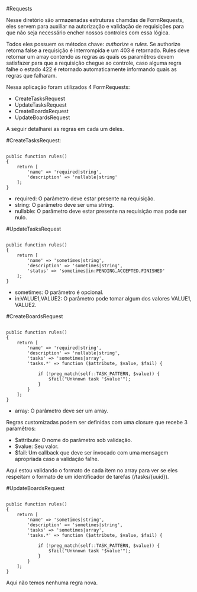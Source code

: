 
#Requests

Nesse diretório são armazenadas estruturas chamdas de FormRequests, eles servem para auxiliar na autorização e validação de requisições
para que não seja necessário encher nossos controles com essa lógica.

Todos eles possuem os métodos chave: *authorize* e *rules*. Se authorize retorna false a requisição é interrompida e um 403 é retornado.
Rules deve retornar um array contendo as regras as quais os paramêtros devem satisfazer para que a requisição chegue ao controle, caso alguma regra falhe 
o estado 422 é retornado automaticamente informando quais as regras que falharam.

Nessa aplicação foram utilizados 4 FormRequests:

- CreateTasksRequest
- UpdateTasksRequest
- CreateBoardsRequest
- UpdateBoardsRequest

A seguir detalharei as regras em cada um deles.

#CreateTasksRequest:

```

public function rules()
{
    return [
        'name' => 'required|string',
        'description' => 'nullable|string'
    ];
}

```

- required: O parâmetro deve estar presente na requisição.
- string: O parâmetro deve ser uma string.
- nullable: O parâmetro deve estar presente na requisição mas pode ser nulo.

#UpdateTasksRequest

```

public function rules()
{
    return [
        'name' => 'sometimes|string',
        'description' => 'sometimes|string',
        'status' => 'sometimes|in:PENDING,ACCEPTED,FINISHED'
    ];
}

```

- sometimes: O parâmetro é opcional.
- in:VALUE1,VALUE2: O parâmetro pode tomar algum dos valores VALUE1, VALUE2.

#CreateBoardsRequest

```

public function rules()
{
    return [
        'name' => 'required|string',
        'description' => 'nullable|string',
        'tasks' => 'sometimes|array',
        'tasks.*' => function ($attribute, $value, $fail) {

            if (!preg_match(self::TASK_PATTERN, $value)) {
                $fail("Unknown task '$value'");
            }
        }
    ];
}

```

- array: O parâmetro deve ser um array.

Regras customizadas podem ser definidas com uma closure que recebe 3 paramêtros:

- $attribute: O nome do parâmetro sob validação.
- $value: Seu valor.
- $fail: Um callback que deve ser invocado com uma mensagem apropriada caso a validação falhe.

Aqui estou validando o formato de cada item no array para ver se eles respeitam o formato de um identificador de tarefas (/tasks/{uuid}).

#UpdateBoardsRequest

```

public function rules()
{
    return [
        'name' => 'sometimes|string',
        'description' => 'sometimes|string',
        'tasks' => 'sometimes|array',
        'tasks.*' => function ($attribute, $value, $fail) {

            if (!preg_match(self::TASK_PATTERN, $value)) {
                $fail("Unknown task '$value'");
            }
        }
    ];
}

```

Aqui não temos nenhuma regra nova.